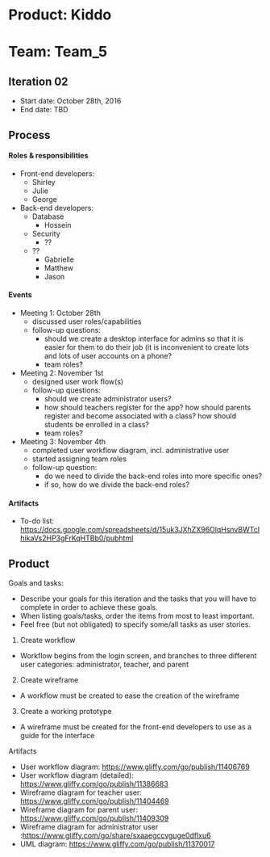 # Product: Kiddo
# Team: Team_5

## Iteration 02

 * Start date: October 28th, 2016
 * End date: TBD
 
## Process

#### Roles & responsibilities

* Front-end developers:
  * Shirley
  * Julie
  * George
* Back-end developers:
  * Database
    * Hossein  
  * Security
    * ??
  * ??
    * Gabrielle
    * Matthew
    * Jason


#### Events

 * Meeting 1: October 28th
   * discussed user roles/capabilities
   * follow-up questions:
     * should we create a desktop interface for admins so that it is easier for them to do their job (it is inconvenient to create lots and lots of user accounts on a phone?
     * team roles?
 * Meeting 2: November 1st
   * designed user work flow(s)
   * follow-up questions:
     * should we create administrator users?
     * how should teachers register for the app? how should parents register and become associated with a class? how should students be enrolled in a class?
     * team roles?
 * Meeting 3: November 4th
   * completed user workflow diagram, incl. administrative user
   * started assigning team roles
   * follow-up question:
     * do we need to divide the back-end roles into more specific ones?
     * if so, how do we divide the back-end roles?

#### Artifacts

 * To-do list: https://docs.google.com/spreadsheets/d/15uk3JXhZX96OlqHsnvBWTcIhikaVs2HP3gFrKqHTBb0/pubhtml


## Product

Goals and tasks:

 * Describe your goals for this iteration and the tasks that you will have to complete in order to achieve these goals.
 * When listing goals/tasks, order the items from most to least important.
 * Feel free (but not obligated) to specify some/all tasks as user stories.
 
 1. Create workflow
   * Workflow begins from the login screen, and branches to three different user categories: administrator, teacher, and parent
 2. Create wireframe
   * A workflow must be created to ease the creation of the wireframe
 3. Create a working prototype
   * A wireframe must be created for the front-end developers to use as a guide for the interface

Artifacts

 * User workflow diagram: https://www.gliffy.com/go/publish/11406769
 * User workflow diagram (detailed): https://www.gliffy.com/go/publish/11386683
 * Wireframe diagram for teacher user: https://www.gliffy.com/go/publish/11404469
 * Wireframe diagram for parent user: https://www.gliffy.com/go/publish/11409309
 * Wireframe diagram for administrator user :https://www.gliffy.com/go/share/sxaaegccvguge0dflxu6
 * UML diagram: https://www.gliffy.com/go/publish/11370017
